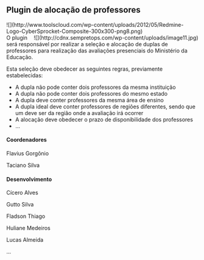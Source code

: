 ## Plugin de alocação de professores
<div style="float: left" >
  ![](http://www.toolscloud.com/wp-content/uploads/2012/05/Redmine-Logo-CyberSprocket-Composite-300x300-png8.png)
</div>
<div style="float: right">
  ![](http://cdnx.sempretops.com/wp-content/uploads/image11.jpg)
</div>

O plugin será responsável por realizar a seleção e alocação de duplas de professores para realização das avaliações presenciais do Ministério da Educação.

Esta seleção deve obedecer as seguintes regras, previamente estabelecidas:
* A dupla não pode conter dois professores da mesma instituição
* A dupla não pode conter dois professores do mesmo estado
* A dupla deve conter professores da mesma área de ensino
* A dupla ideal deve conter professores de regiões diferentes, sendo que um deve ser da região onde a avaliação irá ocorrer
* A alocação deve obedecer o prazo de disponibilidade dos professores
* ...

#### Coordenadores
Flavius Gorgônio

Taciano Silva

#### Desenvolvimento
Cícero Alves

Gutto Silva

Fladson Thiago

Huliane Medeiros

Lucas Almeida

...
